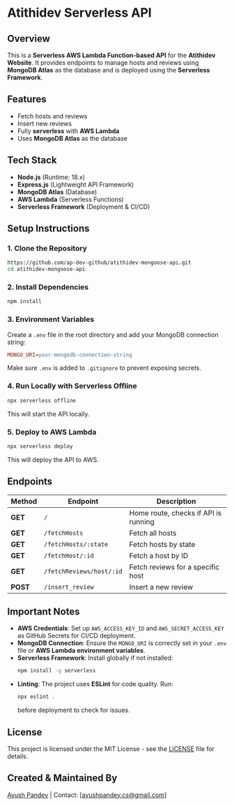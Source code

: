 # Atithidev Serverless API

## Overview
This is a **Serverless AWS Lambda Function-based API** for the **Atithidev Website**. It provides endpoints to manage hosts and reviews using **MongoDB Atlas** as the database and is deployed using the **Serverless Framework**.

## Features
- Fetch hosts and reviews
- Insert new reviews
- Fully **serverless** with **AWS Lambda**
- Uses **MongoDB Atlas** as the database

## Tech Stack
- **Node.js** (Runtime: 18.x)
- **Express.js** (Lightweight API Framework)
- **MongoDB Atlas** (Database)
- **AWS Lambda** (Serverless Functions)
- **Serverless Framework** (Deployment & CI/CD)

## Setup Instructions

### 1. Clone the Repository
```sh
https://github.com/ap-dev-github/atithidev-mongoose-api.git
cd atithidev-mongoose-api
```

### 2. Install Dependencies
```sh
npm install
```

### 3. Environment Variables
Create a `.env` file in the root directory and add your MongoDB connection string:

```ini
MONGO_URI=your-mongodb-connection-string
```
Make sure `.env` is added to `.gitignore` to prevent exposing secrets.

### 4. Run Locally with Serverless Offline
```sh
npx serverless offline
```
This will start the API locally.

### 5. Deploy to AWS Lambda
```sh
npx serverless deploy
```
This will deploy the API to AWS.

## Endpoints

| Method | Endpoint | Description |
|--------|----------|-------------|
| **GET** | `/` | Home route, checks if API is running |
| **GET** | `/fetchHosts` | Fetch all hosts |
| **GET** | `/fetchHosts/:state` | Fetch hosts by state |
| **GET** | `/fetchHost/:id` | Fetch a host by ID |
| **GET** | `/fetchReviews/host/:id` | Fetch reviews for a specific host |
| **POST** | `/insert_review` | Insert a new review |

## Important Notes
- **AWS Credentials**: Set up `AWS_ACCESS_KEY_ID` and `AWS_SECRET_ACCESS_KEY` as GitHub Secrets for CI/CD deployment.
- **MongoDB Connection**: Ensure the `MONGO_URI` is correctly set in your `.env` file or **AWS Lambda environment variables**.
- **Serverless Framework**: Install globally if not installed:
  ```sh
  npm install -g serverless
  ```
- **Linting**: The project uses **ESLint** for code quality. Run:
  ```sh
  npx eslint .
  ```
  before deployment to check for issues.

## License
This project is licensed under the MIT License - see the [LICENSE](LICENSE) file for details.

## Created & Maintained By  

[Ayush Pandey](https://www.linkedin.com/in/linkedap/) | Contact: [ayushpandey.cs@gmail.com]

